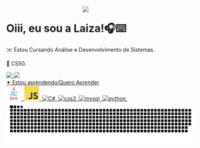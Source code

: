 <img src = "https://i.pinimg.com/originals/87/df/6d/87df6d60f4cc3c07968ae2127bddcc30.gif" width = "300px" align ="right" >

# Oiii, eu sou a Laiza!🎧⌨️
✉️ Estou Cursando Análise e Desenvolvimento de Sistemas.

📁 CS50.

<div>
  <a href="https://github.com/laizask">
  <img height="30%" src="https://github-readme-stats.vercel.app/api?username=laizask&show_icons=true&theme=radical"/>
  <img height="50%" src="https://github-readme-stats.vercel.app/api/top-langs/?username=laizask&hide_progress=true"/>
</div>
✦ Estou aprendendo/Quero Aprender
<div>
  <img src="https://github.com/devicons/devicon/blob/master/icons/java/java-original-wordmark.svg" title="Java" alt="Java" width="40" height="40"/>&nbsp;
  <img src="https://github.com/devicons/devicon/blob/master/icons/javascript/javascript-original.svg" title="JavaScript" alt="JavaScript" width="40" height="40"/>&nbsp;
  <img src="https://cdn.jsdelivr.net/gh/devicons/devicon/icons/csharp/csharp-original.svg" title="C#" alt="C#" width="40" height="40"/>&nbsp;
  <img src="https://cdn.jsdelivr.net/gh/devicons/devicon/icons/css3/css3-original.svg" title="css3" alt="css3" width="40" height="40"/>&nbsp;   
  <img src="https://cdn.jsdelivr.net/gh/devicons/devicon/icons/mysql/mysql-original.svg" title="mysql" alt="mysql" width="40" height="40"/>&nbsp;
  <img src="https://cdn.jsdelivr.net/gh/devicons/devicon/icons/python/python-original.svg" title="python" alt="python" width="40" height="40"/>&nbsp;

  <picture>
  <source media="(prefers-color-scheme: dark)" srcset="https://raw.githubusercontent.com/laizask/laizask/output/github-contribution-grid-snake-dark.svg">
  <source media="(prefers-color-scheme: light)" srcset="https://raw.githubusercontent.com/laizask/laizask/output/github-contribution-grid-snake.svg">
  <img alt="github contribution grid snake animation" src="https://raw.githubusercontent.com/laizask/laizask/output/github-contribution-grid-snake.svg">
</picture>
          
          
</div>
